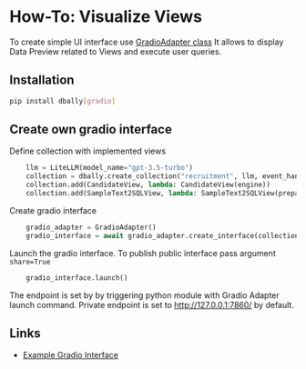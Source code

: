# How-To: Visualize Views

To create simple UI interface use [GradioAdapter class](../../src/dbally/utils/gradio_adapter.py) It allows to display Data Preview related to Views
and execute user queries.

## Installation
```bash
pip install dbally[gradio]
```

## Create own gradio interface
Define collection with implemented views

```python
    llm = LiteLLM(model_name="gpt-3.5-turbo")
    collection = dbally.create_collection("recruitment", llm, event_handlers=[CLIEventHandler()])
    collection.add(CandidateView, lambda: CandidateView(engine))
    collection.add(SampleText2SQLView, lambda: SampleText2SQLView(prepare_freeform_enginge()))
```

Create gradio interface
```python
    gradio_adapter = GradioAdapter()
    gradio_interface = await gradio_adapter.create_interface(collection)
```

Launch the gradio interface. To publish public interface pass argument `share=True`
```python
    gradio_interface.launch()
```

The endpoint is set by by triggering python module with Gradio Adapter launch command.
Private endpoint is set to http://127.0.0.1:7860/ by default.

## Links
* [Example Gradio Interface](visualize_views_code.py)
